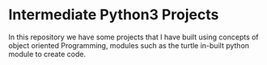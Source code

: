 # Intermediate Python3 Projects
In this repository we have some projects that I have built using concepts of object oriented Programming, modules such as the turtle in-built python module to create code.
